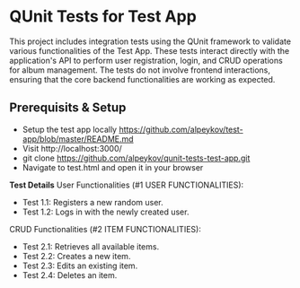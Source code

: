 # QUnit Tests for Test App
This project includes integration tests using the QUnit framework to validate various functionalities of the Test App. These tests interact directly with the application's API to perform user registration, login, and CRUD operations for album management. The tests do not involve frontend interactions, ensuring that the core backend functionalities are working as expected.

## Prerequisits & Setup
- Setup the test app locally https://github.com/alpeykov/test-app/blob/master/README.md
- Visit http://localhost:3000/
- git clone https://github.com/alpeykov/qunit-tests-test-app.git
- Navigate to test.html and open it in your browser

**Test Details**
User Functionalities (#1 USER FUNCTIONALITIES):
- Test 1.1: Registers a new random user.
- Test 1.2: Logs in with the newly created user.

CRUD Functionalities (#2 ITEM FUNCTIONALITIES):

- Test 2.1: Retrieves all available items.
- Test 2.2: Creates a new item.
- Test 2.3: Edits an existing item.
- Test 2.4: Deletes an item.
